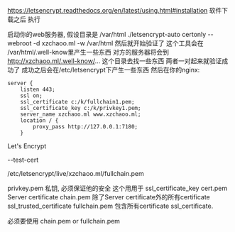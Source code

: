 https://letsencrypt.readthedocs.org/en/latest/using.html#installation
软件下载之后
执行

启动你的web服务器, 假设目录是 /var/html
./letsencrypt-auto certonly --webroot -d xzchaoo.ml -w /var/html
然后就开始验证了
这个工具会在 /var/html/.well-know里产生一些东西
对方的服务器将会到
http://xzchaoo.ml/.well-know/... 
这个目录去找一些东西
两者一对起来就验证成功了
成功之后会在/etc/letsencrypt下产生一些东西
然后在你的nginx:
```
server {
	listen 443;
	ssl on;
	ssl_certificate c:/k/fullchain1.pem;
	ssl_certificate_key c:/k/privkey1.pem;
	server_name xzchaoo.ml www.xzchaoo.ml;
	location / {
		proxy_pass http://127.0.0.1:7180;
	}
```
Let's Encrypt

--test-cert

/etc/letsencrypt/live/xzchaoo.ml/fullchain.pem

privkey.pem
	私钥, 必须保证他的安全
	这个用用于 ssl_certificate_key
cert.pem
	Server certificate
chain.pem
	除了Server certificate外的所有certificate
	ssl_trusted_certificate
fullchain.pem
	包含所有certificate
	ssl_certificate.

必须要使用
chain.pem or fullchain.pem

